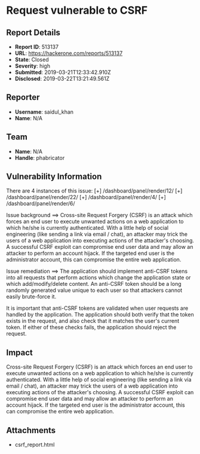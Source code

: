 # Request vulnerable to CSRF

## Report Details
- **Report ID**: 513137
- **URL**: https://hackerone.com/reports/513137
- **State**: Closed
- **Severity**: high
- **Submitted**: 2019-03-21T12:33:42.910Z
- **Disclosed**: 2019-03-22T13:21:49.561Z

## Reporter
- **Username**: saidul_khan
- **Name**: N/A

## Team
- **Name**: N/A
- **Handle**: phabricator

## Vulnerability Information
There are 4 instances of this issue:
[+] /dashboard/panel/render/12/
[+] /dashboard/panel/render/22/
[+] /dashboard/panel/render/4/
[+] /dashboard/panel/render/6/

Issue background ==>
Cross-site Request Forgery (CSRF) is an attack which forces an end user to execute unwanted actions on a web application to which he/she is currently authenticated. With a little help of social engineering (like sending a link via email / chat), an attacker may trick the users of a web application into executing actions of the attacker's choosing. A successful CSRF exploit can compromise end user data and may allow an attacker to perform an account hijack. If the targeted end user is the administrator account, this can compromise the entire web application.

Issue remediation ==>
The application should implement anti-CSRF tokens into all requests that perform actions which change the application state or which add/modify/delete content. An anti-CSRF token should be a long randomly generated value unique to each user so that attackers cannot easily brute-force it.

It is important that anti-CSRF tokens are validated when user requests are handled by the application. The application should both verify that the token exists in the request, and also check that it matches the user's current token. If either of these checks fails, the application should reject the request.

## Impact

Cross-site Request Forgery (CSRF) is an attack which forces an end user to execute unwanted actions on a web application to which he/she is currently authenticated. With a little help of social engineering (like sending a link via email / chat), an attacker may trick the users of a web application into executing actions of the attacker's choosing. A successful CSRF exploit can compromise end user data and may allow an attacker to perform an account hijack. If the targeted end user is the administrator account, this can compromise the entire web application.

## Attachments
- csrf_report.html
